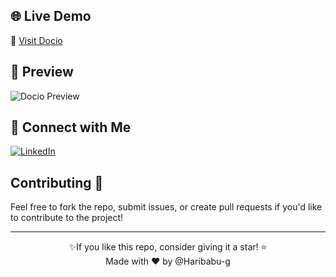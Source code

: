 


## 🌐 Live Demo

🔗 [Visit Docio](https://job-portal-new-client-plum.vercel.app/)

## 📸 Preview
![Docio Preview](.app/public/DocioPreview.png)





 ## 📌 Connect with Me

[![LinkedIn](https://img.shields.io/badge/LinkedIn-Connect-blue?style=flat&logo=linkedin)](https://www.linkedin.com/in/haribabu-g/)  


## Contributing 🤝

Feel free to fork the repo, submit issues, or create pull requests if you'd like to contribute to the project!

---

<div align="center">
✨If you like this repo, consider giving it a star! ⭐
   <div align="center">
      Made with ❤️ by @Haribabu-g
   </div>
</div>

